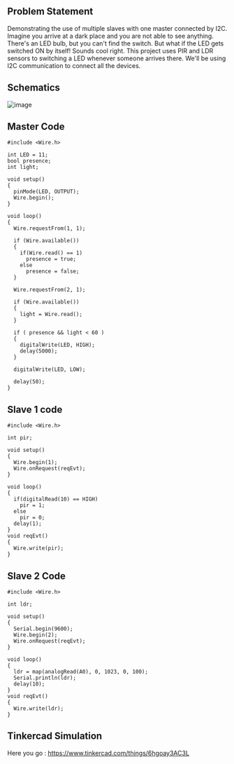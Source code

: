 ## Problem Statement

Demonstrating the use of multiple slaves with one master connected by I2C. Imagine you arrive at a dark place and you are not able to see anything. There's an LED bulb, but you can't find the switch. But what if the LED gets switched ON by itself! Sounds cool right. This project uses PIR and LDR sensors to switching a LED whenever someone arrives there. We'll be using I2C communication to connect all the devices.

## Schematics

![image](https://user-images.githubusercontent.com/85028192/125013520-96330700-e089-11eb-9af3-b42d3a4c7851.png)

## Master Code

```
#include <Wire.h>

int LED = 11;
bool presence;
int light;

void setup()
{
  pinMode(LED, OUTPUT);
  Wire.begin();
}

void loop()
{
  Wire.requestFrom(1, 1);

  if (Wire.available())
  {
    if(Wire.read() == 1)
      presence = true; 
    else
      presence = false;
  }
  
  Wire.requestFrom(2, 1);

  if (Wire.available())
  {
    light = Wire.read();
  }
  
  if ( presence && light < 60 ) 
  {
    digitalWrite(LED, HIGH);
    delay(5000);
  }
  
  digitalWrite(LED, LOW);
  
  delay(50);
}
```
## Slave 1 code

```
#include <Wire.h>

int pir;

void setup()
{
  Wire.begin(1);
  Wire.onRequest(reqEvt); 
}

void loop()
{
  if(digitalRead(10) == HIGH)
    pir = 1;
  else
    pir = 0;
  delay(1);
}
void reqEvt()
{
  Wire.write(pir); 
}
```
## Slave 2 Code

```
#include <Wire.h>

int ldr;

void setup()
{ 
  Serial.begin(9600);
  Wire.begin(2);
  Wire.onRequest(reqEvt); 
}

void loop()
{
  ldr = map(analogRead(A0), 0, 1023, 0, 100);
  Serial.println(ldr);
  delay(10);
}
void reqEvt()
{
  Wire.write(ldr); 
}
```
## Tinkercad Simulation

Here you go : https://www.tinkercad.com/things/6hgoay3AC3L 
